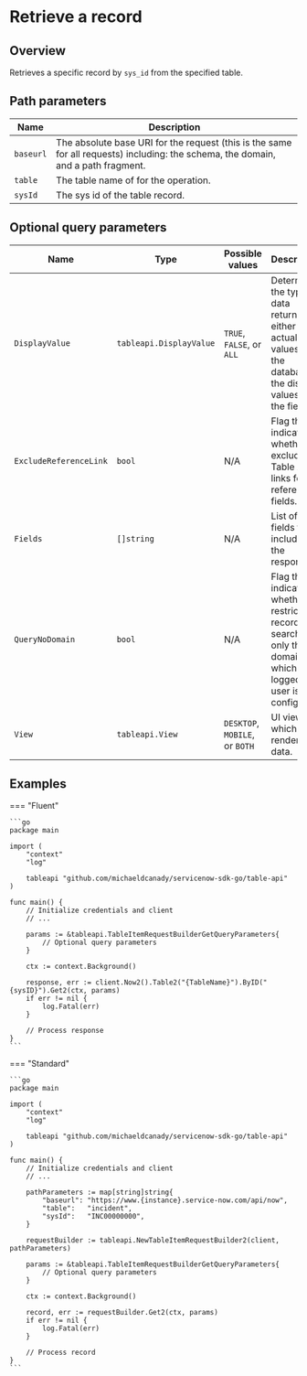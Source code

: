 # Retrieve a record

## Overview

Retrieves a specific record by `sys_id` from the specified table.

## Path parameters

| Name      | Description                                                                                                                       |
|-----------|-----------------------------------------------------------------------------------------------------------------------------------|
| `baseurl` | The absolute base URI for the request (this is the same for all requests) including: the schema, the domain, and a path fragment. |
| `table`   | The table name of for the operation.                                                                                              |
| `sysId`   | The sys id of the table record.                                                                                                   |

## Optional query parameters

| Name                   | Type                    | Possible values                | Description                                                                                                               |
|------------------------|-------------------------|--------------------------------|---------------------------------------------------------------------------------------------------------------------------|
| `DisplayValue`         | `tableapi.DisplayValue` | `TRUE`, `FALSE`, or `ALL`      | Determines the type of data returned, either the actual values from the database or the display values of the fields.     |
| `ExcludeReferenceLink` | `bool`                  | N/A                            | Flag that indicates whether to exclude Table API links for reference fields.                                              |
| `Fields`               | `[]string `             | N/A                            | List of fields to include in the response.                                                                                |
| `QueryNoDomain`        | `bool`                  | N/A                            | Flag that indicates whether to restrict the record search to only the domains for which the logged in user is configured. |
| `View`                 | `tableapi.View`         | `DESKTOP`, `MOBILE`, or `BOTH` | UI view for which to render the data.                                                                                     |

## Examples

=== "Fluent"

    ```go
    package main

    import (
        "context"
        "log"

        tableapi "github.com/michaeldcanady/servicenow-sdk-go/table-api"
    )

    func main() {
        // Initialize credentials and client
        // ...

        params := &tableapi.TableItemRequestBuilderGetQueryParameters{
            // Optional query parameters
        }

        ctx := context.Background()

        response, err := client.Now2().Table2("{TableName}").ByID("{sysID}").Get2(ctx, params)
        if err != nil {
            log.Fatal(err)
        }

        // Process response
    }
    ```

=== "Standard"

    ```go
    package main

    import (
        "context"
        "log"

        tableapi "github.com/michaeldcanady/servicenow-sdk-go/table-api"
    )

    func main() {
        // Initialize credentials and client
        // ...

        pathParameters := map[string]string{
            "baseurl": "https://www.{instance}.service-now.com/api/now",
            "table":   "incident",
            "sysId":   "INC00000000",
        }

        requestBuilder := tableapi.NewTableItemRequestBuilder2(client, pathParameters)

        params := &tableapi.TableItemRequestBuilderGetQueryParameters{
            // Optional query parameters
        }

        ctx := context.Background()

        record, err := requestBuilder.Get2(ctx, params)
        if err != nil {
            log.Fatal(err)
        }

        // Process record
    }
    ```
